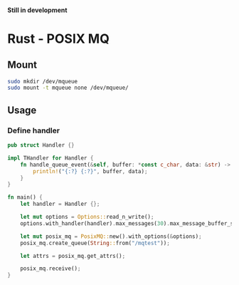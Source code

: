 #### Still in development

# Rust - POSIX MQ

## Mount

```bash
sudo mkdir /dev/mqueue
sudo mount -t mqueue none /dev/mqueue/

```

## Usage

### Define handler

```rust
pub struct Handler {}

impl THandler for Handler {
    fn handle_queue_event(&self, buffer: *const c_char, data: &str) -> () {
        println!("{:?} {:?}", buffer, data);
    }
}
```

```rust
fn main() {
    let handler = Handler {};

    let mut options = Options::read_n_write();
    options.with_handler(handler).max_messages(30).max_message_buffer_size(124);

    let mut posix_mq = PosixMQ::new().with_options(&options);
    posix_mq.create_queue(String::from("/mqtest"));

    let attrs = posix_mq.get_attrs();

    posix_mq.receive();
}
```
